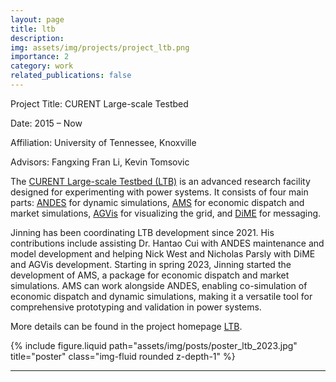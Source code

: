 ```yaml
---
layout: page
title: ltb
description:
img: assets/img/projects/project_ltb.png
importance: 2
category: work
related_publications: false
---
```


Project Title: CURENT Large-scale Testbed

Date: 2015 – Now

Affiliation: University of Tennessee, Knoxville

Advisors: Fangxing Fran Li, Kevin Tomsovic

The [CURENT Large-scale Testbed (LTB)][LTB] is an advanced research facility designed for experimenting with power systems.
It consists of four main parts:
[ANDES][ANDES] for dynamic simulations,
[AMS][AMS] for economic dispatch and market simulations,
[AGVis][AGVis] for visualizing the grid,
and [DiME][DiME] for messaging.

Jinning has been coordinating LTB development since 2021.
His contributions include assisting Dr. Hantao Cui with ANDES maintenance and model development and helping Nick West and Nicholas Parsly with DiME and AGVis development.
Starting in spring 2023, Jinning started the development of AMS, a package for economic dispatch and market simulations.
AMS can work alongside ANDES, enabling co-simulation of economic dispatch and dynamic simulations, making it a versatile tool for comprehensive prototyping and validation in power systems.

More details can be found in the project homepage [LTB][LTB Web].

<div class="row">
    <div class="col-sm mt-3 mt-md-0">
        {% include figure.liquid path="assets/img/posts/poster_ltb_2023.jpg" title="poster" class="img-fluid rounded z-depth-1" %}
    </div>
</div>

---

[LTB Web]: https://ltb.curent.org
[LTB]: https://github.com/CURENT
[ANDES]: https://github.com/CURENT/andes
[AMS]: https://github.com/CURENT/ams
[AGVis]: https://github.com/CURENT/agvis
[DiME]: https://github.com/CURENT/dime
